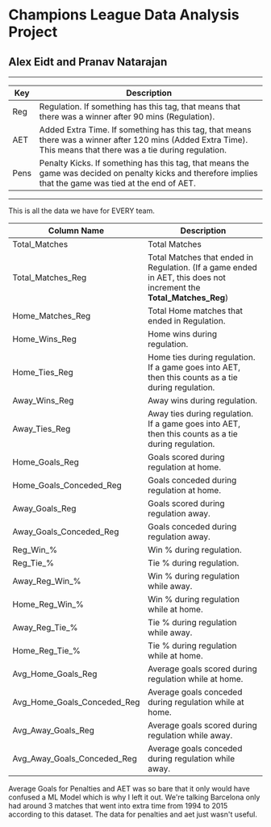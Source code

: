 # Champions League Data Analysis Project
## Alex Eidt and Pranav Natarajan


***

Key | Description
--- | ---
Reg | Regulation. If something has this tag, that means that there was a winner after 90 mins (Regulation).
AET | Added Extra Time. If something has this tag, that means there was a winner after 120 mins (Added Extra Time). This means that there was a tie during regulation.
Pens | Penalty Kicks. If something has this tag, that means the game was decided on penalty kicks and therefore implies that the game was tied at the end of AET.

***

This is all the data we have for EVERY team.

Column Name | Description
--- | ---
Total_Matches | Total Matches
Total_Matches_Reg | Total Matches that ended in Regulation. (If a game ended in AET, this does not increment the **Total_Matches_Reg**)
Home_Matches_Reg | Total Home matches that ended in Regulation. 
Home_Wins_Reg | Home wins during regulation.
Home_Ties_Reg | Home ties during regulation. If a game goes into AET, then this counts as a tie during regulation.
Away_Wins_Reg | Away wins during regulation.
Away_Ties_Reg | Away ties during regulation. If a game goes into AET, then this counts as a tie during regulation.
Home_Goals_Reg | Goals scored during regulation at home.
Home_Goals_Conceded_Reg | Goals conceded during regulation at home.
Away_Goals_Reg | Goals scored during regulation away.
Away_Goals_Conceded_Reg | Goals conceded during regulation away.
Reg_Win_% | Win % during regulation.
Reg_Tie_% | Tie % during regulation.
Away_Reg_Win_% | Win % during regulation while away.
Home_Reg_Win_% | Win % during regulation while at home.
Away_Reg_Tie_% | Tie % during regulation while away.
Home_Reg_Tie_% | Tie % during regulation while at home.
Avg_Home_Goals_Reg | Average goals scored during regulation while at home.
Avg_Home_Goals_Conceded_Reg | Average goals conceded during regulation while at home.
Avg_Away_Goals_Reg | Average goals scored during regulation while away.
Avg_Away_Goals_Conceded_Reg | Average goals conceded during regulation while away.

Average Goals for Penalties and AET was so bare that it only would have confused a ML Model which is why I left it out. We're talking Barcelona only had around 3 matches that went into extra time from 1994 to 2015 according to this dataset. The data for penalties and aet just wasn't useful.
